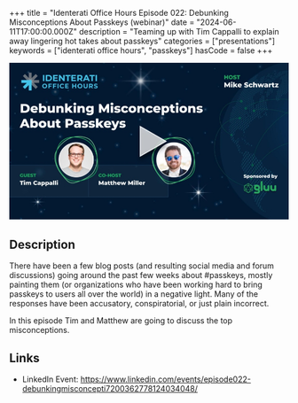 +++
title = "Identerati Office Hours Episode 022: Debunking Misconceptions About Passkeys (webinar)"
date = "2024-06-11T17:00:00.000Z"
description = "Teaming up with Tim Cappalli to explain away lingering hot takes about passkeys"
categories = ["presentations"]
keywords = ["identerati office hours", "passkeys"]
hasCode = false
+++

[!["Still image from presentation video"](images/cover.jpg)](https://www.youtube.com/live/EEaO_S-zgz0)

## Description

There have been a few blog posts (and resulting social media and forum discussions) going around the past few weeks about #passkeys, mostly painting them (or organizations who have been working hard to bring passkeys to users all over the world) in a negative light. Many of the responses have been accusatory, conspiratorial, or just plain incorrect.

In this episode Tim and Matthew are going to discuss the top misconceptions.

## Links

- LinkedIn Event: https://www.linkedin.com/events/episode022-debunkingmisconcepti7200362778124034048/
